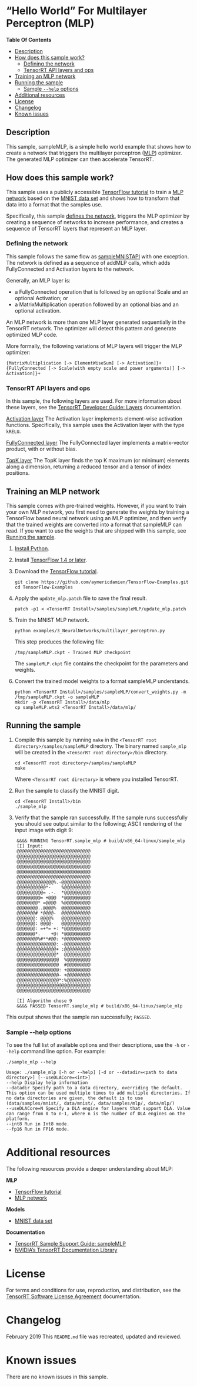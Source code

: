 # “Hello World” For Multilayer Perceptron (MLP)


**Table Of Contents**
- [Description](#description)
- [How does this sample work?](#how-does-this-sample-work)
    * [Defining the network](#defining-the-network)
    * [TensorRT API layers and ops](#tensorrt-api-layers-and-ops)
- [Training an MLP network](#training-an-mlp-network)
- [Running the sample](#running-the-sample)
    * [Sample `--help` options](#sample-help-options)
- [Additional resources](#additional-resources)
- [License](#license)
- [Changelog](#changelog)
- [Known issues](#known-issues)

## Description

This sample, sampleMLP, is a simple hello world example that shows how to create a network that triggers the multilayer perceptron ([MLP](https://en.wikipedia.org/wiki/Multilayer_perceptron)) optimizer. The generated MLP optimizer can then accelerate TensorRT.

## How does this sample work?

This sample uses a publicly accessible [TensorFlow tutorial](https://github.com/aymericdamien/TensorFlow-Examples) to train a [MLP network](https://en.wikipedia.org/wiki/Multilayer_perceptron) based on the [MNIST data set](http://yann.lecun.com/exdb/mnist/) and shows how to transform that data into a format that the samples use.

Specifically, this sample [defines the network](#defining-the-network), triggers the MLP optimizer by creating a sequence of networks to increase performance, and creates a sequence of TensorRT layers that represent an MLP layer.

### Defining the network

This sample follows the same flow as [sampleMNISTAPI](https://docs.nvidia.com/deeplearning/sdk/tensorrt-sample-support-guide/index.html#mnistapi_sample) with one exception. The network is defined as a sequence of addMLP calls, which adds FullyConnected and Activation layers to the network.

Generally, an MLP layer is:
-   a FullyConnected operation that is followed by an optional Scale and an optional Activation; or
-   a MatrixMultiplication operation followed by an optional bias and an optional activation.

An MLP network is more than one MLP layer generated sequentially in the TensorRT network. The optimizer will detect this pattern and generate optimized MLP code.

More formally, the following variations of MLP layers will trigger the MLP optimizer:
```
{MatrixMultiplication [-> ElementWiseSum] [-> Activation]}+
{FullyConnected [-> Scale(with empty scale and power arguments)] [-> Activation]}+
```

### TensorRT API layers and ops

In this sample, the following layers are used. For more information about these layers, see the [TensorRT Developer Guide: Layers](https://docs.nvidia.com/deeplearning/sdk/tensorrt-developer-guide/index.html#layers) documentation.

[Activation layer](https://docs.nvidia.com/deeplearning/sdk/tensorrt-developer-guide/index.html#activation-layer)
The Activation layer implements element-wise activation functions. Specifically, this sample uses the Activation layer with the type `kRELU`.

[FullyConnected layer](https://docs.nvidia.com/deeplearning/sdk/tensorrt-developer-guide/index.html#fullyconnected-layer)
The FullyConnected layer implements a matrix-vector product, with or without bias.

[TopK layer](https://docs.nvidia.com/deeplearning/sdk/tensorrt-developer-guide/index.html#topk-layer)
The TopK layer finds the top K maximum (or minimum) elements along a dimension, returning a reduced tensor and a tensor of index positions.

## Training an MLP network

This sample comes with pre-trained weights. However, if you want to train your own MLP network, you first need to generate the weights by training a TensorFlow based neural network using an MLP optimizer, and then verify that the trained weights are converted into a format that sampleMLP can read. If you want to use the weights that are shipped with this sample, see [Running the sample](#running-the-sample).

1.  [Install Python](https://www.tensorflow.org/install/pip#1.-install-the-python-development-environment-on-your-system).
2.  Install [TensorFlow 1.4 or later](https://www.tensorflow.org/install/pip).
3.  Download the [TensorFlow tutorial](https://github.com/aymericdamien/TensorFlow-Examples).
	```
	git clone https://github.com/aymericdamien/TensorFlow-Examples.git
	cd TensorFlow-Examples
	```
4.  Apply the `update_mlp.patch` file to save the final result.
	```
	patch -p1 < <TensorRT Install>/samples/sampleMLP/update_mlp.patch
	```
5.  Train the MNIST MLP network.
	```
	python examples/3_NeuralNetworks/multilayer_perceptron.py
	```
	This step produces the following file:
	```
	/tmp/sampleMLP.ckpt - Trained MLP checkpoint
	```
	The `sampleMLP.ckpt` file contains the checkpoint for the parameters and weights.

 6. Convert the trained model weights to a format sampleMLP understands.
	```
	python <TensorRT Install>/samples/sampleMLP/convert_weights.py -m /tmp/sampleMLP.ckpt -o sampleMLP
	mkdir -p <TensorRT Install>/data/mlp
	cp sampleMLP.wts2 <TensorRT Install>/data/mlp/
	```

## Running the sample

1. Compile this sample by running `make` in the `<TensorRT root directory>/samples/sampleMLP` directory. The binary named `sample_mlp` will be created in the `<TensorRT root directory>/bin` directory.
	```
	cd <TensorRT root directory>/samples/sampleMLP
	make
	```
	Where `<TensorRT root directory>` is where you installed TensorRT.

2. Run the sample to classify the MNIST digit.
	```
	cd <TensorRT Install>/bin
	./sample_mlp
	```

3. Verify that the sample ran successfully. If the sample runs successfully you should see output similar to the following; ASCII rendering of the input image with digit 9:
```
	&&&& RUNNING TensorRT.sample_mlp # build/x86_64-linux/sample_mlp
	[I] Input:
	@@@@@@@@@@@@@@@@@@@@@@@@@@@@
	@@@@@@@@@@@@@@@@@@@@@@@@@@@@
	@@@@@@@@@@@@@@@@@@@@@@@@@@@@
	@@@@@@@@@@@@@@@@@@@@@@@@@@@@
	@@@@@@@@@@@@@@@@@@@@@@@@@@@@
	@@@@@@@@@@@@@@@@@@@@@@@@@@@@
	@@@@@@@@@@@@@@%.-@@@@@@@@@@@
	@@@@@@@@@@@*-    %@@@@@@@@@@
	@@@@@@@@@@= .-.  *@@@@@@@@@@
	@@@@@@@@@= +@@@  *@@@@@@@@@@
	@@@@@@@@* =@@@@  %@@@@@@@@@@
	@@@@@@@@..@@@@%  @@@@@@@@@@@
	@@@@@@@# *@@@@-  @@@@@@@@@@@
	@@@@@@@: @@@@%   @@@@@@@@@@@
	@@@@@@@: @@@@-   @@@@@@@@@@@
	@@@@@@@: =+*= +: *@@@@@@@@@@
	@@@@@@@*.    +@: *@@@@@@@@@@
	@@@@@@@@%#**#@@: *@@@@@@@@@@
	@@@@@@@@@@@@@@@: -@@@@@@@@@@
	@@@@@@@@@@@@@@@+ :@@@@@@@@@@
	@@@@@@@@@@@@@@@*  @@@@@@@@@@
	@@@@@@@@@@@@@@@@  %@@@@@@@@@
	@@@@@@@@@@@@@@@@  #@@@@@@@@@
	@@@@@@@@@@@@@@@@: +@@@@@@@@@
	@@@@@@@@@@@@@@@@- +@@@@@@@@@
	@@@@@@@@@@@@@@@@*:%@@@@@@@@@
	@@@@@@@@@@@@@@@@@@@@@@@@@@@@
	@@@@@@@@@@@@@@@@@@@@@@@@@@@@

	[I] Algorithm chose 9
	&&&& PASSED TensorRT.sample_mlp # build/x86_64-linux/sample_mlp
```

This output shows that the sample ran successfully; `PASSED`.

### Sample --help options

To see the full list of available options and their descriptions, use the `-h` or `--help` command line option. For example:
```
./sample_mlp --help

Usage: ./sample_mlp [-h or --help] [-d or --datadir=<path to data directory>] [--useDLACore=<int>]
--help Display help information
--datadir Specify path to a data directory, overriding the default. This option can be used multiple times to add multiple directories. If no data directories are given, the default is to use (data/samples/mnist/, data/mnist/, data/samples/mlp/, data/mlp/)
--useDLACore=N Specify a DLA engine for layers that support DLA. Value can range from 0 to n-1, where n is the number of DLA engines on the platform.
--int8 Run in Int8 mode.
--fp16 Run in FP16 mode.
```

# Additional resources

The following resources provide a deeper understanding about MLP:

**MLP**
- [TensorFlow tutorial](https://github.com/aymericdamien/TensorFlow-Examples)
- [MLP network](https://en.wikipedia.org/wiki/Multilayer_perceptron)

**Models**
- [MNIST data set](http://yann.lecun.com/exdb/mnist/)

**Documentation**
- [TensorRT Sample Support Guide: sampleMLP](https://docs.nvidia.com/deeplearning/sdk/tensorrt-sample-support-guide/index.html#mlp_sample)
- [NVIDIA’s TensorRT Documentation Library](https://docs.nvidia.com/deeplearning/sdk/tensorrt-archived/index.html)

# License

For terms and conditions for use, reproduction, and distribution, see the [TensorRT Software License Agreement](https://docs.nvidia.com/deeplearning/sdk/tensorrt-sla/index.html) documentation.


# Changelog

February 2019
This `README.md` file was recreated, updated and reviewed.


# Known issues

There are no known issues in this sample.
